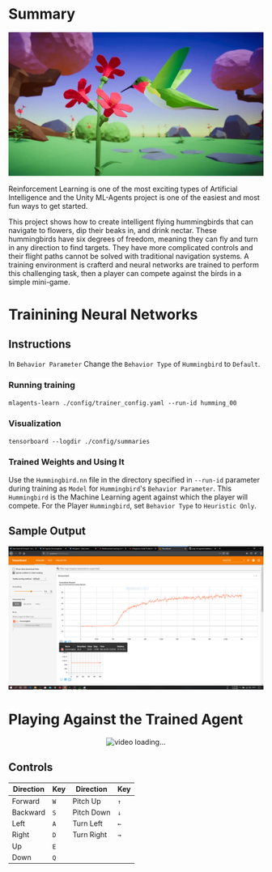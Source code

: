 # Summary
![Humming Bird](img/humming_bird.webp)

Reinforcement Learning is one of the most exciting types of Artificial Intelligence and the Unity ML-Agents project is one of the easiest and most fun ways to get started. 

This project shows how to create intelligent flying hummingbirds that can navigate to flowers, dip their beaks in, and drink nectar. These hummingbirds have six degrees of freedom, meaning they can fly and turn in any direction to find targets. They have more complicated controls and their flight paths cannot be solved with traditional navigation systems. A training environment is crafterd and neural networks are trained to perform this challenging task, then a player can compete against the birds in a simple mini-game.

# Trainining Neural Networks
## Instructions

In `Behavior Parameter` Change the `Behavior Type` of `Hummingbird` to `Default`.

### Running training

`mlagents-learn ./config/trainer_config.yaml --run-id humming_00`

### Visualization

`tensorboard --logdir ./config/summaries`

### Trained Weights and Using It

Use the `Hummingbird.nn` file in the directory specified in `--run-id` parameter during training as `Model` for `Hummingbird`'s `Behavior Parameter`. This `Hummingbird` is the Machine Learning agent against which the player will compete. For the Player `Hummingbird`, set `Behavior Type` to `Heuristic Only`.

## Sample Output

![Cumulative Reward](img/cum_reward.png)


# Playing Against the Trained Agent

<p align="center">
   <img src="img/video.gif" alt="video loading...">
</p>

## Controls

Direction | Key     |Direction | Key     
----------|---------|----------|---------
Forward   | `W`     |Pitch Up  | `↑`
Backward  | `S`     |Pitch Down| `↓`
Left      | `A`     |Turn Left | `←`
Right     | `D`     |Turn Right| `→`
Up        | `E`     |
Down      | `Q`     |

